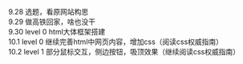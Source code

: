 9.28 选题，看原网站构思<br/>
9.29 做高铁回家，啥也没干<br/>
9.30 level 0 html大体框架搭建<br/>
10.1 level 0 继续完善html中网页内容，增加css（阅读css权威指南）<br/>
10.2 level 1 部分鼠标交互，侧边按钮，吸顶效果（继续阅读css权威指南）<br/>
